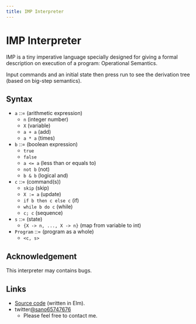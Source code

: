 ```yaml
---
title: IMP Interpreter
---
```

<link href="https://fonts.googleapis.com/css2?family=Inconsolata&display=swap" rel="stylesheet">
<link rel="stylesheet" href="style.css">

# IMP Interpreter

IMP is a tiny imperative language specially designed for giving a formal description on execution of a program: Operational Semantics. 

Input commands and an initial state then press run to see the derivation tree (based on big-step semantics).

<div id="myapp"></div>
<div id="derivationTree"></div>

## Syntax 
- `a` ::= (arithmetic expression)
  - `n` (integer number)
  - `X` (variable)
  - `a + a` (add)
  - `a * a` (times)
- `b` ::= (boolean expression)
  - `true` 
  - `false`
  - `a <= a` (less than or equals to)
  - `not b` (not)
  - `b & b` (logical and)
- `c` ::= (command(s))
  - `skip`   (skip)
  - `X := a` (update)
  - `if b then c else c` (if)
  - `while b do c` (while)
  - `c; c`  (sequence)
- `s` ::= (state)
  - `{X -> n, ..., X -> n}` (map from variable to int)
- `Program` ::= (program as a whole)
  - `<c, s>`

## Acknowledgement
This interpreter may contains bugs.

## Links

- [Source code](https://github.com/sano-jin/imp-interpreter.git) (written in Elm). 
- twitter[@sano65747676](https://twitter.com/sano65747676)
  - Please feel free to contact me.

<link rel="stylesheet" href="./proofTree/proofTree.css">
<script src="./proofTree/proofTree.js"></script>
<script src="imp.js"></script>
<script>
  var app = Elm.Main.init({
    node: document.getElementById('myapp')
  });
  
  app.ports.sendData.subscribe( ( data ) => {
  console.log("Data from Elm: ", data);
  
  const tree = document.getElementById( "derivationTree" );

  if ( data === "error" ) tree.textContent = ""; 
  else renderProofTree( tree, data );
  
  });
</script>
